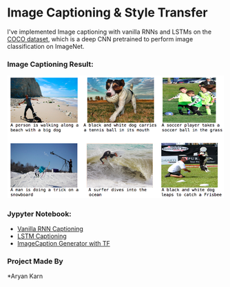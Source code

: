 # Image Captioning & Style Transfer
I've implemented Image captioning with vanilla RNNs and LSTMs on the [COCO dataset](http://cocodataset.org/#home), which is a deep CNN pretrained to perform image classification on ImageNet.

### Image Captioning Result:
![](result.png)

### Jypyter Notebook:
* [Vanilla RNN Captioning](https://github.com/Aryan05/ImageCaptionGenerator/blob/master/RNN_Captioning.ipynb)
* [LSTM Captioning](https://github.com/Aryan05/ImageCaptionGenerator/blob/master/LSTM_Captioning.ipynb)
* [ImageCaption Generator with TF](https://github.com/Aryan05/ImageCaptionGenerator/blob/master/CaptionGeneratorTENSORFLOW.ipynb) 

### Project Made By
*Aryan Karn
